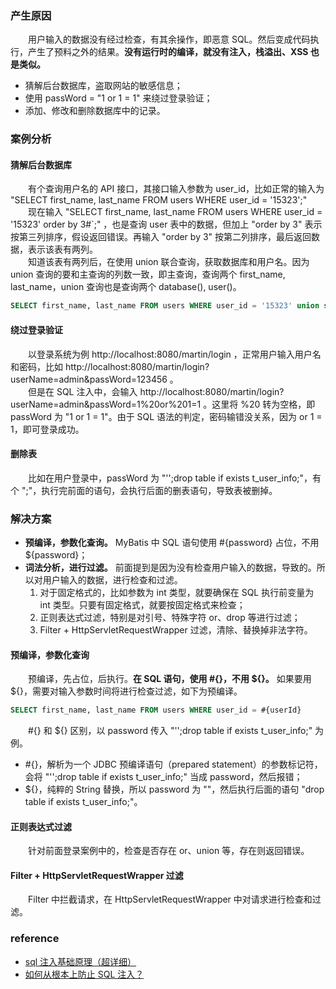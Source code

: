 ### 产生原因
　　用户输入的数据没有经过检查，有其余操作，即恶意 SQL。然后变成代码执行，产生了预料之外的结果。**没有运行时的编译，就没有注入，栈溢出、XSS 也是类似。**

- 猜解后台数据库，盗取网站的敏感信息；
- 使用 passWord = "1 or 1 = 1" 来绕过登录验证；
- 添加、修改和删除数据库中的记录。

### 案例分析

#### 猜解后台数据库
　　有个查询用户名的 API 接口，其接口输入参数为 user_id，比如正常的输入为 "SELECT first_name, last_name FROM users WHERE user_id = '15323';" <br />
　　现在输入 "SELECT first_name, last_name FROM users WHERE user_id = '15323' order by 3#`;" ，也是查询 user 表中的数据，但加上 "order by 3" 表示按第三列排序，假设返回错误。再输入 "order by 3" 按第二列排序，最后返回数据，表示该表有两列。<br />
　　知道该表有两列后，在使用 union 联合查询，获取数据库和用户名。因为 union 查询的要和主查询的列数一致，即主查询，查询两个 first_name, last_name，union 查询也是查询两个 database(), user()。

```sql
SELECT first_name, last_name FROM users WHERE user_id = '15323' union select database(), user()#`;
```

#### 绕过登录验证
　　以登录系统为例 http://localhost:8080/martin/login ，正常用户输入用户名和密码，比如 http://localhost:8080/martin/login?userName=admin&passWord=123456 。<br />
　　但是在 SQL 注入中，会输入 http://localhost:8080/martin/login?userName=admin&passWord=1%20or%201=1 。这里将 %20 转为空格，即 passWord 为 "1 or 1 = 1"。由于 SQL 语法的判定，密码输错没关系，因为 or 1 = 1，即可登录成功。

#### 删除表
　　比如在用户登录中，passWord 为 "'';drop table if exists t_user_info;"，有个 ";"，执行完前面的语句，会执行后面的删表语句，导致表被删掉。

### 解决方案

- **预编译，参数化查询。** MyBatis 中 SQL 语句使用 #{password} 占位，不用 ${password}；
- **词法分析，进行过滤。** 前面提到是因为没有检查用户输入的数据，导致的。所以对用户输入的数据，进行检查和过滤。
    1. 对于固定格式的，比如参数为 int 类型，就要确保在 SQL 执行前变量为 int 类型。只要有固定格式，就要按固定格式来检查；
    2. 正则表达式过滤，特别是对引号、特殊字符 or、drop 等进行过滤；
    3. Filter + HttpServletRequestWrapper 过滤，清除、替换掉非法字符。


#### 预编译，参数化查询
　　预编译，先占位，后执行。**在 SQL 语句，使用 #{}，不用 ${}。** 如果要用 ${}，需要对输入参数时间将进行检查过滤，如下为预编译。

```sql
SELECT first_name, last_name FROM users WHERE user_id = #{userId}
```

　　#{} 和 ${} 区别，以 password 传入 "'';drop table if exists t_user_info;" 为例。

- #{}，解析为一个 JDBC 预编译语句（prepared statement）的参数标记符，会将 "'';drop table if exists t_user_info;" 当成 password，然后报错；
- ${}，纯粹的 String 替换，所以 password 为 ""，然后执行后面的语句 "drop table if exists t_user_info;"。

#### 正则表达式过滤
　　针对前面登录案例中的，检查是否存在 or、union 等，存在则返回错误。

#### Filter + HttpServletRequestWrapper 过滤
　　Filter 中拦截请求，在 HttpServletRequestWrapper 中对请求进行检查和过滤。

### reference

- [sql 注入基础原理（超详细）](https://www.jianshu.com/p/078df7a35671)
- [如何从根本上防止 SQL 注入？](https://www.zhihu.com/question/22953267/answer/23192081)

